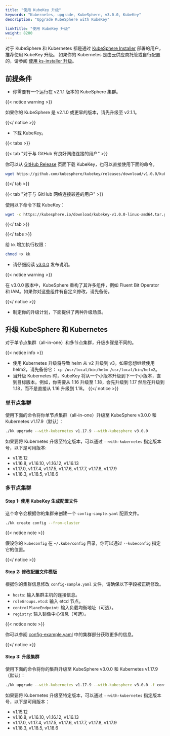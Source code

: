 ```yaml
---
title: "使用 KubeKey 升级"
keywords: "Kubernetes, upgrade, KubeSphere, v3.0.0, KubeKey"
description: "Upgrade KubeSphere with KubeKey"

linkTitle: "使用 KubeKey 升级"
weight: 8200
---
```


对于 KubeSphere 和 Kubernetes 都是通过 [KubeSphere Installer](https://v2-1.docs.kubesphere.io/docs/installation/all-in-one/#step-2-download-installer-package) 部署的用户，推荐使用 KubeKey 升级。
如果你的 Kubernetes 是由云供应商托管或自行配置的，请参阅 [使用 ks-installer 升级](../upgrade-with-ks-installer)。

## 前提条件

- 你需要有一个运行在 v2.1.1 版本的 KubeSphere 集群。

{{< notice warning >}}

如果你的 KubeSphere 是 v2.1.0 或更早的版本，请先升级至 v2.1.1。

{{</ notice >}}

- 下载 KubeKey。

{{< tabs >}}

{{< tab "对于与 GitHub 有良好网络连接的用户" >}}

你可以从 [GitHub Release](https://github.com/kubesphere/kubekey/releases/tag/v1.0.0) 页面下载 KubeKey，也可以直接使用下面的命令。

```bash
wget https://github.com/kubesphere/kubekey/releases/download/v1.0.0/kubekey-v1.0.0-linux-amd64.tar.gz -O - | tar -xz
```

{{</ tab >}}

{{< tab "对于与 GitHub 网络连接较差的用户" >}}

使用以下命令下载 KubeKey：

```bash
wget -c https://kubesphere.io/download/kubekey-v1.0.0-linux-amd64.tar.gz -O - | tar -xz
```
{{</ tab >}}

{{</ tabs >}}

给 `kk` 增加执行权限：

```bash
chmod +x kk
```

- 请仔细阅读 [v3.0.0](../../release/release-v300/) 发布说明。

{{< notice warning >}}

在 v3.0.0 版本中，KubeSphere 重构了其许多组件，例如 Fluent Bit Operator 和 IAM。如果你对这些组件有自定义修改，请先备份。

{{</ notice >}}

- 制定你的升级计划，下面提供了两种升级场景。

## 升级 KubeSphere 和 Kubernetes

对于单节点集群（all-in-one）和多节点集群，升级步骤是不同的。

{{< notice info >}}

- 使用 Kubernetes 升级将导致 helm 从 v2 升级到 v3。如果您想继续使用 helm2，请先备份它： `cp /usr/local/bin/helm /usr/local/bin/helm2`。
- 当升级 Kubernetes 时，KubeKey 将从一个小版本升级到下一个小版本，直到目标版本。例如，你需要从 1.16 升级至 1.18，会先升级到 1.17 然后在升级到 1.18，而不是直接从 1.16 升级到 1.18。
{{</ notice >}}

### 单节点集群

使用下面的命令将你单节点集群（all-in-one）升级至 KubeSphere v3.0.0 和 Kubernetes v1.17.9（默认）：

```bash
./kk upgrade --with-kubernetes v1.17.9 --with-kubesphere v3.0.0
```

如果要将 Kubernetes 升级至特定版本，可以通过 `--with-kubernetes` 指定版本号，以下是可用版本:

- v1.15.12
- v1.16.8, v1.16.10, v1.16.12, v1.16.13
- v1.17.0, v1.17.4, v1.17.5, v1.17.6, v1.17.7, v1.17.8, v1.17.9
- v1.18.3, v1.18.5, v1.18.6

### 多节点集群

#### Step 1: 使用 KubeKey 生成配置文件

这个命令会根据你的集群来创建一个 `config-sample.yaml` 配置文件。

```bash
./kk create config --from-cluster
```

{{< notice note >}}

假设你的 `kubeconfig` 在 `~/.kube/config` 目录，你可以通过 `--kubeconfig` 指定它的位置。

{{</ notice >}}

#### Step 2: 修改配置文件模版

根据你的集群信息修改 `config-sample.yaml` 文件，请确保以下字段被正确修改。

- `hosts`: 输入集群主机的连接信息。
- `roleGroups.etcd`: 输入 etcd 节点。
- `controlPlaneEndpoint`: 输入负载均衡地址（可选）。
- `registry`: 输入镜像中心信息（可选）。

{{< notice note >}}

你可以参阅 [config-example.yaml](https://github.com/kubesphere/kubekey/blob/master/docs/config-example.md) 中的集群部分获取更多的信息。

{{</ notice >}}

#### Step 3: 升级集群

使用下面的命令将你的集群升级至 KubeSphere v3.0.0 和 Kubernetes v1.17.9（默认）：

```bash
./kk upgrade --with-kubernetes v1.17.9 --with-kubesphere v3.0.0 -f config-sample.yaml
```

如果要将 Kubernetes 升级至特定版本，可以通过 `--with-kubernetes` 指定版本号，以下是可用版本：

- v1.15.12
- v1.16.8, v1.16.10, v1.16.12, v1.16.13
- v1.17.0, v1.17.4, v1.17.5, v1.17.6, v1.17.7, v1.17.8, v1.17.9
- v1.18.3, v1.18.5, v1.18.6
